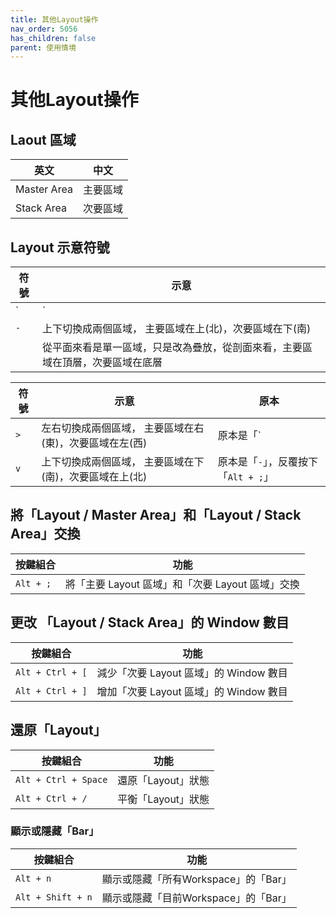 ```yaml
---
title: 其他Layout操作
nav_order: 5056
has_children: false
parent: 使用情境
---
```



# 其他Layout操作

## Laout 區域

| 英文 | 中文 |
| --- | --- |
| Master Area | 主要區域 |
| Stack Area | 次要區域 |

## Layout 示意符號

| 符號 | 示意 |
| --- | --- |
| `|`  | 左右切換成兩個區域， 主要區域在左(西)，次要區域在右(東) |
| `-`  | 上下切換成兩個區域， 主要區域在上(北)，次要區域在下(南) |
| ` `  | 從平面來看是單一區域，只是改為疊放，從剖面來看，主要區域在頂層，次要區域在底層 |

| 符號 | 示意 | 原本 |
| --- | --- | --- |
| `>`  | 左右切換成兩個區域， 主要區域在右(東)，次要區域在左(西) | 原本是「`|`」，反覆按下「`Alt + ;`」切換 |
| `v`  | 上下切換成兩個區域， 主要區域在下(南)，次要區域在上(北) | 原本是「`-`」，反覆按下「`Alt + ;`」 |切換 |


## 將「Layout / Master Area」和「Layout / Stack Area」交換

| 按鍵組合 | 功能 |
| --- | --- |
| `Alt + ;` | 將「主要 Layout 區域」和「次要 Layout 區域」交換 |


## 更改 「Layout / Stack Area」的 Window 數目

| 按鍵組合 | 功能 |
| --- | --- |
| `Alt + Ctrl + [` | 減少「次要 Layout 區域」的 Window 數目 |
| `Alt + Ctrl + ]` | 增加「次要 Layout 區域」的 Window 數目 |


## 還原「Layout」

| 按鍵組合 | 功能 |
| --- | --- |
| `Alt + Ctrl + Space` | 還原「Layout」狀態 |
| `Alt + Ctrl + /` | 平衡「Layout」狀態 |


### 顯示或隱藏「Bar」

| 按鍵組合 | 功能 |
| --- | --- |
| `Alt + n` | 顯示或隱藏「所有Workspace」的「Bar」 |
| `Alt + Shift + n` | 顯示或隱藏「目前Workspace」的「Bar」 |
